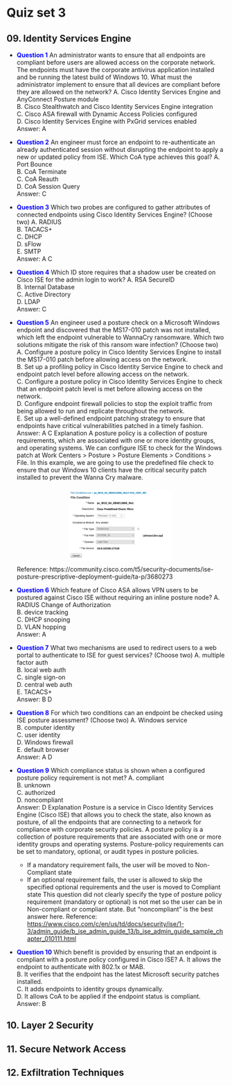 # Quiz set 3


## 09. Identity Services Engine

- <span style="color: blue; font-weight: bold;">Question 1</span> An administrator wants to ensure that all endpoints are compliant before users are allowed access on the corporate network. The endpoints must have the corporate antivirus application installed and be running the latest build of Windows 10. What must the administrator implement to ensure that all devices are compliant before they are allowed on the network? A. Cisco Identity Services Engine and AnyConnect Posture module<br>
  B. Cisco Stealthwatch and Cisco Identity Services Engine integration<br>
  C. Cisco ASA firewall with Dynamic Access Policies configured<br>
  D. Cisco Identity Services Engine with PxGrid services enabled<br> Answer: A


- <span style="color: blue; font-weight: bold;">Question 2</span> An engineer must force an endpoint to re-authenticate an already authenticated session without disrupting the endpoint to apply a new or updated policy from ISE. Which CoA type achieves this goal? A. Port Bounce<br>
  B. CoA Terminate<br>
  C. CoA Reauth<br>
  D. CoA Session Query<br> Answer: C


- <span style="color: blue; font-weight: bold;">Question 3</span> Which two probes are configured to gather attributes of connected endpoints using Cisco Identity Services Engine? (Choose two) A. RADIUS<br>
  B. TACACS+<br>
  C. DHCP<br>
  D. sFlow<br>
  E. SMTP<br> Answer: A C


- <span style="color: blue; font-weight: bold;">Question 4</span> Which ID store requires that a shadow user be created on Cisco ISE for the admin login to work? A. RSA SecureID<br>
  B. Internal Database<br>
  C. Active Directory<br>
  D. LDAP<br> Answer: C


- <span style="color: blue; font-weight: bold;">Question 5</span> An engineer used a posture check on a Microsoft Windows endpoint and discovered that the MS17-010 patch was not installed, which left the endpoint vulnerable to WannaCry ransomware. Which two solutions mitigate the risk of this ransom ware infection? (Choose two) A. Configure a posture policy in Cisco Identity Services Engine to install the MS17-010 patch before allowing access on the network.<br>
  B. Set up a profiling policy in Cisco Identity Service Engine to check and endpoint patch level before allowing access on the network.<br>
  C. Configure a posture policy in Cisco Identity Services Engine to check that an endpoint patch level is met before allowing access on the network.<br>
  D. Configure endpoint firewall policies to stop the exploit traffic from being allowed to run and replicate throughout the network.<br>
  E. Set up a well-defined endpoint patching strategy to ensure that endpoints have critical vulnerabilities patched in a timely fashion.<br> Answer: A C Explanation A posture policy is a collection of posture requirements, which are associated with one or more identity groups, and operating systems. We can configure ISE to check for the Windows patch at Work Centers > Posture > Posture Elements > Conditions > File. In this example, we are going to use the predefined file check to ensure that our Windows 10 clients have the critical security patch installed to prevent the Wanna Cry malware. <figure style="margin: 0.5em; display: flex; justify-content: center; align-items: center;">
    <img style="margin: 0.1em; padding-top: 0.5em; width: 25vw;"
      onclick= "window.open('page')"
      src    = "img/0905-ISE_Win10_patch.png"
      alt    = "ISE Windows 10 Patch Management"
      title  = "ISE Windows 10 Patch Management"
    />
  </figure> Reference: https://community.cisco.com/t5/security-documents/ise-posture-prescriptive-deployment-guide/ta-p/3680273


- <span style="color: blue; font-weight: bold;">Question 6</span> Which feature of Cisco ASA allows VPN users to be postured against Cisco ISE without requiring an inline posture node? A. RADIUS Change of Authorization<br>
  B. device tracking<br>
  C. DHCP snooping<br>
  D. VLAN hopping<br> Answer: A


- <span style="color: blue; font-weight: bold;">Question 7</span> What two mechanisms are used to redirect users to a web portal to authenticate to ISE for guest services? (Choose two) A. multiple factor auth<br>
  B. local web auth<br>
  C. single sign-on<br>
  D. central web auth<br>
  E. TACACS+<br> Answer: B D


- <span style="color: blue; font-weight: bold;">Question 8</span> For which two conditions can an endpoint be checked using ISE posture assessment? (Choose two) A. Windows service<br>
  B. computer identity<br>
  C. user identity<br>
  D. Windows firewall<br>
  E. default browser<br> Answer: A D


- <span style="color: blue; font-weight: bold;">Question 9</span> Which compliance status is shown when a configured posture policy requirement is not met? A. compliant<br>
  B. unknown<br>
  C. authorized<br>
  D. noncompliant<br> Answer: D Explanation Posture is a service in Cisco Identity Services Engine (Cisco ISE) that allows you to check the state, also known as posture, of all the endpoints that are connecting to a network for compliance with corporate security policies. A posture policy is a collection of posture requirements that are associated with one or more identity groups and operating systems. Posture-policy requirements can be set to mandatory, optional, or audit types in posture policies.
  - If a mandatory requirement fails, the user will be moved to Non-Compliant state
  - If an optional requirement fails, the user is allowed to skip the specified optional requirements and the user is moved to Compliant state This question did not clearly specify the type of posture policy requirement (mandatory or optional) is not met so the user can be in Non-compliant or compliant state. But “noncompliant” is the best answer here. Reference: https://www.cisco.com/c/en/us/td/docs/security/ise/1-3/admin_guide/b_ise_admin_guide_13/b_ise_admin_guide_sample_chapter_010111.html


- <span style="color: blue; font-weight: bold;">Question 10</span> Which benefit is provided by ensuring that an endpoint is compliant with a posture policy configured in Cisco ISE? A. It allows the endpoint to authenticate with 802.1x or MAB.<br>
  B. It verifies that the endpoint has the latest Microsoft security patches installed.<br>
  C. It adds endpoints to identity groups dynamically.<br>
  D. It allows CoA to be applied if the endpoint status is compliant.<br> Answer: B



## 10. Layer 2 Security




## 11. Secure Network Access




## 12. Exfiltration Techniques



